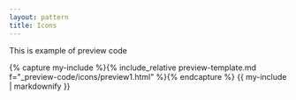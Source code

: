 ```yaml
---
layout: pattern
title: Icons
---
```

<div class="pl-pattern">
This is  example of preview code

{% capture my-include %}{% include_relative preview-template.md f="_preview-code/icons/preview1.html" %}{% endcapture %}
{{ my-include | markdownify }}

</div>